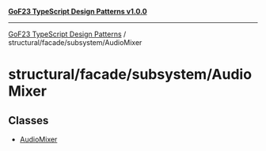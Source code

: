 [**GoF23 TypeScript Design Patterns v1.0.0**](../../../../README.md)

***

[GoF23 TypeScript Design Patterns](../../../../README.md) / structural/facade/subsystem/AudioMixer

# structural/facade/subsystem/AudioMixer

## Classes

- [AudioMixer](classes/AudioMixer.md)
